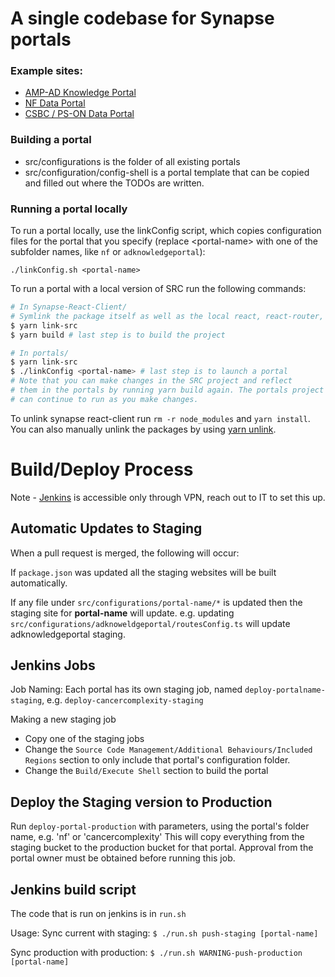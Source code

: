 # A single codebase for Synapse portals

### Example sites:

- [AMP-AD Knowledge Portal](https://adknowledgeportal.synapse.org)
- [NF Data Portal](https://nf.synapse.org)
- [CSBC / PS-ON Data Portal](https://csbc-pson.synapse.org)

### Building a portal

- src/configurations is the folder of all existing portals
- src/configuration/config-shell is a portal template that can be copied and filled out where the TODOs are written.

### Running a portal locally

To run a portal locally, use the linkConfig script, which copies configuration files for the portal that you specify
(replace \<portal-name\> with one of the subfolder names, like `nf` or `adknowledgeportal`):

```
./linkConfig.sh <portal-name>
```

To run a portal with a local version of SRC run the following commands:

```sh
# In Synapse-React-Client/
# Symlink the package itself as well as the local react, react-router, and react-router-dom packages
$ yarn link-src
$ yarn build # last step is to build the project

# In portals/
$ yarn link-src
$ ./linkConfig <portal-name> # last step is to launch a portal
# Note that you can make changes in the SRC project and reflect
# them in the portals by running yarn build again. The portals project
# can continue to run as you make changes.
```

To unlink synapse react-client run `rm -r node_modules` and `yarn install`. You can also manually unlink the packages by using [yarn unlink](https://classic.yarnpkg.com/en/docs/cli/unlink/).

# Build/Deploy Process

Note - [Jenkins](http://build-system-portals.sagebase.org:8080/login) is accessible only through VPN, reach out to IT to set this up.

## Automatic Updates to Staging

When a pull request is merged, the following will occur:

If `package.json` was updated all the staging websites will be built automatically.

If any file under `src/configurations/portal-name/*` is updated then the staging site for **portal-name** will update.
e.g. updating `src/configurations/adknoweldgeportal/routesConfig.ts` will update adknowledgeportal staging.

## Jenkins Jobs

Job Naming:
Each portal has its own staging job, named `deploy-portalname-staging`, e.g. `deploy-cancercomplexity-staging`

Making a new staging job

- Copy one of the staging jobs
- Change the `Source Code Management/Additional Behaviours/Included Regions` section to only include that portal's configuration folder.
- Change the `Build/Execute Shell` section to build the portal

## Deploy the Staging version to Production

Run `deploy-portal-production` with parameters, using the portal's folder name, e.g. 'nf' or 'cancercomplexity'
This will copy everything from the staging bucket to the production bucket for that portal.  Approval from the portal owner must be obtained before running this job.

## Jenkins build script

The code that is run on jenkins is in `run.sh`

Usage:
Sync current with staging:
`$ ./run.sh push-staging [portal-name]`

Sync production with production:
`$ ./run.sh WARNING-push-production [portal-name]`

